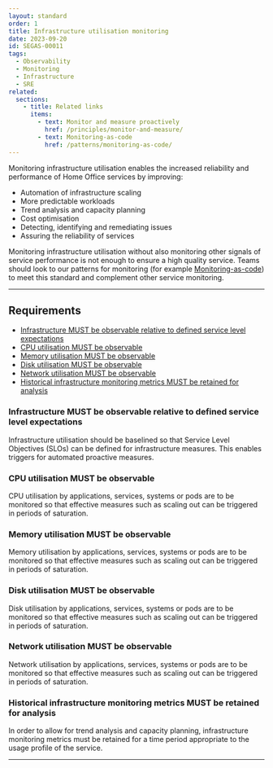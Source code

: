 ```yaml
---
layout: standard
order: 1
title: Infrastructure utilisation monitoring
date: 2023-09-20
id: SEGAS-00011
tags:
  - Observability
  - Monitoring
  - Infrastructure
  - SRE
related:
  sections:
    - title: Related links
      items:
        - text: Monitor and measure proactively
          href: /principles/monitor-and-measure/
        - text: Monitoring-as-code
          href: /patterns/monitoring-as-code/
---
```


Monitoring infrastructure utilisation enables the increased reliability and performance of Home Office services by improving:

- Automation of infrastructure scaling
- More predictable workloads
- Trend analysis and capacity planning
- Cost optimisation
- Detecting, identifying and remediating issues
- Assuring the reliability of services

Monitoring infrastructure utilisation without also monitoring other signals of service performance is not enough to ensure a high quality service. Teams should look to our patterns for monitoring (for example [Monitoring-as-code](/patterns/monitoring-as-code/)) to meet this standard and complement other service monitoring.

---

## Requirements

- [Infrastructure MUST be observable relative to defined service level expectations](#infrastructure-must-be-observable-relative-to-defined-service-level-expectations)
- [CPU utilisation MUST be observable](#cpu-utilisation-must-be-observable)
- [Memory utilisation MUST be observable](#memory-utilisation-must-be-observable)
- [Disk utilisation MUST be observable](#disk-utilisation-must-be-observable)
- [Network utilisation MUST be observable](#network-utilisation-must-be-observable)
- [Historical infrastructure monitoring metrics MUST be retained for analysis](#historical-infrastructure-monitoring-metrics-must-be-retained-for-analysis)

### Infrastructure MUST be observable relative to defined service level expectations

Infrastructure utilisation should be baselined so that Service Level Objectives (SLOs) can be defined for infrastructure measures. This enables triggers for automated proactive measures.

### CPU utilisation MUST be observable

CPU utilisation by applications, services, systems or pods are to be monitored so that effective measures such as scaling out can be triggered in periods of saturation.

### Memory utilisation MUST be observable

Memory utilisation by applications, services, systems or pods are to be monitored so that effective measures such as scaling out can be triggered in periods of saturation.

### Disk utilisation MUST be observable

Disk utilisation by applications, services, systems or pods are to be monitored so that effective measures such as scaling out can be triggered in periods of saturation.

### Network utilisation MUST be observable

Network utilisation by applications, services, systems or pods are to be monitored so that effective measures such as scaling out can be triggered in periods of saturation.

### Historical infrastructure monitoring metrics MUST be retained for analysis

In order to allow for trend analysis and capacity planning, infrastructure monitoring metrics must be retained for a time period appropriate to the usage profile of the service.

---
